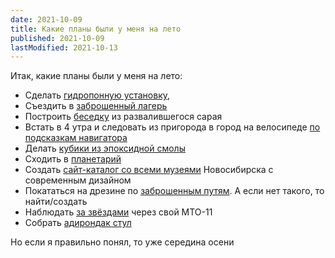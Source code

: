 ```yaml
---
date: 2021-10-09
title: Какие планы были у меня на лето
published: 2021-10-09
lastModified: 2021-10-13
---
```


Итак, какие планы были у меня на лето:

- Сделать [гидропонную установку](/ru/make/hydroponics-system),
- Съездить в [заброшенный лагерь](/ru/paranormal/abandoned-summer-camp)
- Построить [беседку](/ru/make/gazebo) из развалившегося сарая
- Встать в 4 утра и следовать из пригорода в город на велосипеде [по подсказкам навигатора](/ru/blog/yandex.navigator-and-2gis-are-not-good)
- Делать [кубики из эпоксидной смолы](/ru/make/resin-dice)
- Сходить в [планетарий](/ru/paranormal/planetarium-in-nsk)
- Создать [сайт-каталог со всеми музеями](/ru/devlog/museums-in-nsk) Новосибирска с современным дизайном
- Покататься на дрезине по [заброшенным путям](/ru/blog/abandoned-railroads). А если нет такого, то найти/создать
- Наблюдать [за звёздами](/ru/blog/stargazing) через свой МТО-11
- Собрать [адирондак стул](/ru/make/adirondack-chair)

Но если я правильно понял, то уже середина осени